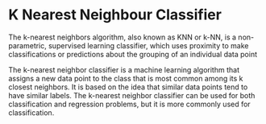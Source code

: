 # K Nearest Neighbour Classifier
The k-nearest neighbors algorithm, also known as KNN or k-NN, is a non-parametric, supervised learning classifier, which uses proximity to make classifications or predictions about the grouping of an individual data point

The k-nearest neighbor classifier is a machine learning algorithm that assigns a new data point to the class that is most common among its k closest neighbors.
It is based on the idea that similar data points tend to have similar labels. 
The k-nearest neighbor classifier can be used for both classification and regression problems, but it is more commonly used for classification.
